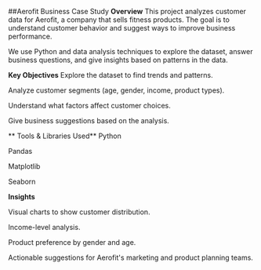 ##Aerofit Business Case Study
 **Overview**
This project analyzes customer data for Aerofit, a company that sells fitness products. The goal is to understand customer behavior and suggest ways to improve business performance.

We use Python and data analysis techniques to explore the dataset, answer business questions, and give insights based on patterns in the data.

 **Key Objectives**
Explore the dataset to find trends and patterns.

Analyze customer segments (age, gender, income, product types).

Understand what factors affect customer choices.

Give business suggestions based on the analysis.


** Tools & Libraries Used**
Python

Pandas

Matplotlib

Seaborn

  **Insights** 

Visual charts to show customer distribution.

Income-level analysis.

Product preference by gender and age.

Actionable suggestions for Aerofit's marketing and product planning teams.


